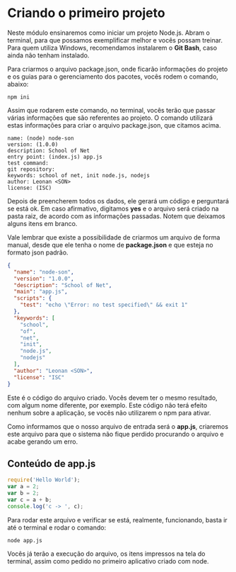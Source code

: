 # Criando o primeiro projeto

Neste módulo ensinaremos como iniciar um projeto Node.js. 
Abram o terminal, para que possamos exemplificar melhor e vocês possam treinar. 
Para quem utiliza Windows, recomendamos instalarem o **Git Bash**, caso ainda não tenham instalado.

Para criarmos o arquivo package.json, onde ficarão informações do projeto e os guias para o gerenciamento dos pacotes, vocês  rodem o comando, abaixo:

```
npm ini
```

Assim que rodarem este comando, no terminal, vocês terão que passar várias informações que são referentes ao projeto. O comando utilizará estas informações para criar o arquivo package.json, que citamos acima.

```
name: (node) node-son
version: (1.0.0)
description: School of Net
entry point: (index.js) app.js
test command:
git repository:
keywords: school of net, init node.js, nodejs
author: Leonan <SON>
license: (ISC)
```

Depois de preencherem todos os dados, ele gerará um código e perguntará se está ok. Em caso afirmativo, digitamos **yes** e o arquivo será criado na pasta raiz, de acordo com as informações passadas. 
Notem que deixamos alguns itens em branco.

Vale lembrar que existe a possibilidade de criarmos um arquivo de forma manual, desde que ele tenha o nome de **package.json** e que esteja no formato json padrão.

```json
{
  "name": "node-son",
  "version": "1.0.0",
  "description": "School of Net",
  "main": "app.js",
  "scripts": {
    "test": "echo \"Error: no test specified\" && exit 1"
  },
  "keywords": [
    "school",
    "of",
    "net",
    "init",
    "node.js",
    "nodejs"
  ],
  "author": "Leonan <SON>",
  "license": "ISC"
}
```

Este é o código do arquivo criado. Vocês devem ter o mesmo resultado, com algum nome diferente, por exemplo. 
Este código não terá efeito nenhum sobre a aplicação, se vocês não utilizarem o npm para ativar.

Como informamos que o nosso arquivo de entrada será o **app.js**, criaremos este arquivo para que o sistema não fique perdido procurando o arquivo e acabe gerando um erro.

## Conteúdo de app.js

```js
require('Hello World');
var a = 2;
var b = 2;
var c = a + b;
console.log('c -> ', c);
```

Para rodar este arquivo e verificar se está, realmente, funcionando, basta ir até o terminal e rodar o comando:

`node app.js`

Vocês já terão a execução do arquivo, os itens impressos na tela do terminal, assim como pedido no primeiro aplicativo criado com node.